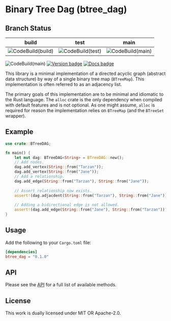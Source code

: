 # Binary Tree Dag (btree_dag)

## Branch Status

| build                 | test               | main               |
| :-------------------: | :----------------: | :----------------: |
| ![CodeBuild(build)]   | ![CodeBuild(test)] | ![CodeBuild(main)] |

![CodeBuild(main)]
[![Version badge]][crates.io]
[![Docs badge]][docs.rs]

[CodeBuild(main)]: https://codebuild.us-east-1.amazonaws.com/badges?uuid=eyJlbmNyeXB0ZWREYXRhIjoiQ3dscGZZSUxvTm0wU0R2SVVGVnJ0dnh1bENNazNVaW42VncwcTZVOVZEeVBBZzRvaUNDZEV4Rm1xQ3kycVM3cmR5MGN0dC9iQkZMbXNkeG52Uk9yMG1RPSIsIml2UGFyYW1ldGVyU3BlYyI6InVRby9LeitwNTVkN0JTUWIiLCJtYXRlcmlhbFNldFNlcmlhbCI6MX0%3D&branch=main
[CodeBuild(test)]: https://codebuild.us-east-1.amazonaws.com/badges?uuid=eyJlbmNyeXB0ZWREYXRhIjoiQ3dscGZZSUxvTm0wU0R2SVVGVnJ0dnh1bENNazNVaW42VncwcTZVOVZEeVBBZzRvaUNDZEV4Rm1xQ3kycVM3cmR5MGN0dC9iQkZMbXNkeG52Uk9yMG1RPSIsIml2UGFyYW1ldGVyU3BlYyI6InVRby9LeitwNTVkN0JTUWIiLCJtYXRlcmlhbFNldFNlcmlhbCI6MX0%3D&branch=main
[CodeBuild(build)]: https://codebuild.us-east-1.amazonaws.com/badges?uuid=eyJlbmNyeXB0ZWREYXRhIjoiQ3dscGZZSUxvTm0wU0R2SVVGVnJ0dnh1bENNazNVaW42VncwcTZVOVZEeVBBZzRvaUNDZEV4Rm1xQ3kycVM3cmR5MGN0dC9iQkZMbXNkeG52Uk9yMG1RPSIsIml2UGFyYW1ldGVyU3BlYyI6InVRby9LeitwNTVkN0JTUWIiLCJtYXRlcmlhbFNldFNlcmlhbCI6MX0%3D&branch=main
[Version badge]: https://img.shields.io/crates/v/btree_dag
[crates.io]: https://crates.io/crates/btree_dag
[Docs badge]: https://img.shields.io/badge/docs.rs-rustdoc-blue
[docs.rs]: https://docs.rs/btree_dag/

This library is a minimal implementation of a directed acyclic graph
(abstract data structure) by way of a single binary tree map
(`BTreeMap`). This implementation is often referred to as
an adjacency list.

The primary goals of this implementation are to be 
minimal and idiomatic to the Rust language. The `alloc`
crate is the only dependency when compiled with default
features and is not optional. As one might assume, `alloc`
is required for reason the implementation relies on `BTreeMap`
(and the `BTreeSet` wrapper).

## Example
```rust
use crate::BTreeDAG;

fn main() {
    let mut dag: BTreeDAG<String> = BTreeDAG::new();
    // Add nodes.
    dag.add_vertex(String::from("Tarzan"));
    dag.add_vertex(String::from("Jane"));
    // Add a relationship.
    dag.add_edge(String::from("Tarzan"), String::from("Jane"));
    
    // Assert relationship now exists.
    assert!(dag.adjacdent(String::from("Tarzan"), String::from("Jane")));
    
    // Adding a bidirectional edge is not allowed.
    assert!(dag.add_edge(String::from("Jane"), String::from("Tarzan"))?.is_err());
}
```

## Usage

Add the following to your `Cargo.toml` file:
```toml
[dependencies]
btree_dag = "0.1.0"
```

## API

Please see the [API](src/dag/api.rs) for a full list of
available methods.

## License

This work is dually licensed under MIT OR Apache-2.0.